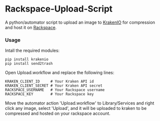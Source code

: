 # Rackspace-Upload-Script
A python/automator script to upload an image to [KrakenIO](https://kraken.io) for compression and host it on [Rackspace](https://www.rackspace.com).

### Usage

Intall the required modules:

    pip install krakenio
    pip install send2trash
 
Open Upload.workflow and replace the following lines:
    
    KRAKEN_CLIENT_ID     # Your Kraken API id
    KRAKEN_CLIENT_SECRET # Your Kraken API secret
    RACKSPACE_USERNAME   # Your Rackspace username
    RACKSPACE_KEY        # Your Rackspace key

Move the automator action 'Upload.workflow' to Library/Services and right click any image, select 'Upload', and it will be uploaded to kraken to be compressed and hosted on your rackspace account.
